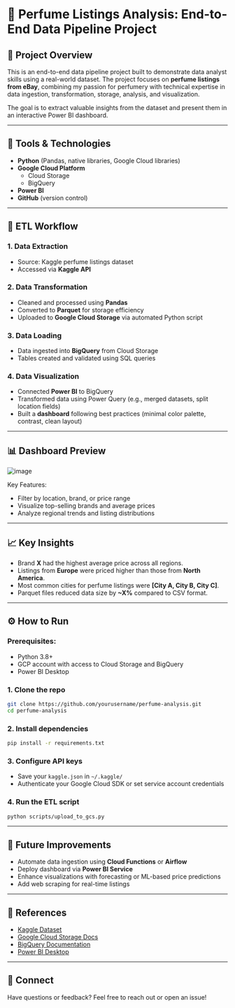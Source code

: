 
# 🧴 Perfume Listings Analysis: End-to-End Data Pipeline Project

## 📌 Project Overview

This is an end-to-end data pipeline project built to demonstrate data analyst skills using a real-world dataset. The project focuses on **perfume listings from eBay**, combining my passion for perfumery with technical expertise in data ingestion, transformation, storage, analysis, and visualization.

The goal is to extract valuable insights from the dataset and present them in an interactive Power BI dashboard.

---

## 🧰 Tools & Technologies

- **Python** (Pandas, native libraries, Google Cloud libraries)
- **Google Cloud Platform**  
  - Cloud Storage  
  - BigQuery
- **Power BI**
- **GitHub** (version control)

---

## 🔁 ETL Workflow

### 1. **Data Extraction**
- Source: Kaggle perfume listings dataset
- Accessed via **Kaggle API**

### 2. **Data Transformation**
- Cleaned and processed using **Pandas**
- Converted to **Parquet** for storage efficiency
- Uploaded to **Google Cloud Storage** via automated Python script

### 3. **Data Loading**
- Data ingested into **BigQuery** from Cloud Storage
- Tables created and validated using SQL queries

### 4. **Data Visualization**
- Connected **Power BI** to BigQuery
- Transformed data using Power Query (e.g., merged datasets, split location fields)
- Built a **dashboard** following best practices (minimal color palette, contrast, clean layout)

---

## 📊 Dashboard Preview

![image](https://github.com/user-attachments/assets/d13a2807-3a8b-409d-8bff-d9181e9ff13e)


Key Features:
- Filter by location, brand, or price range
- Visualize top-selling brands and average prices
- Analyze regional trends and listing distributions

---

## 📈 Key Insights

- Brand **X** had the highest average price across all regions.
- Listings from **Europe** were priced higher than those from **North America**.
- Most common cities for perfume listings were **[City A, City B, City C]**.
- Parquet files reduced data size by **~X%** compared to CSV format.

---

## ⚙️ How to Run

### Prerequisites:
- Python 3.8+
- GCP account with access to Cloud Storage and BigQuery
- Power BI Desktop

### 1. Clone the repo
```bash
git clone https://github.com/yourusername/perfume-analysis.git
cd perfume-analysis
```

### 2. Install dependencies
```bash
pip install -r requirements.txt
```

### 3. Configure API keys
- Save your `kaggle.json` in `~/.kaggle/`
- Authenticate your Google Cloud SDK or set service account credentials

### 4. Run the ETL script
```bash
python scripts/upload_to_gcs.py
```

---

## 🚀 Future Improvements

- Automate data ingestion using **Cloud Functions** or **Airflow**
- Deploy dashboard via **Power BI Service**
- Enhance visualizations with forecasting or ML-based price predictions
- Add web scraping for real-time listings

---

## 📎 References

- [Kaggle Dataset](https://www.kaggle.com/)
- [Google Cloud Storage Docs](https://cloud.google.com/storage/docs)
- [BigQuery Documentation](https://cloud.google.com/bigquery/docs)
- [Power BI Desktop](https://powerbi.microsoft.com/)

---

## 💬 Connect

Have questions or feedback? Feel free to reach out or open an issue!
